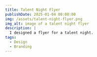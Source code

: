 ```yaml
---
title: Talent Night Flyer
publishDate: 2025-01-04 00:00:00
img: /assets/talent-night-flyer.png
img_alt: image of a talent night flyer
description: |
  I designed a flyer for a talent night.
tags:
  - Design
  - Branding
---
```

